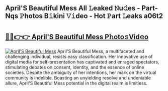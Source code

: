 ## April'S Beautiful Mess All 𝙻eaked 𝙽u𝚍es - Part-Nqs 𝙿hotos B𝚒kini 𝚅𝚒deo - Hot 𝙿art 𝙻eaks a06t2

# <h2><a href="http://ld174vb.urlbe.top/?page=April%27S+Beautiful+Mess">🔗🔗👉👉 April'S Beautiful Mess P𝚑oto𝚜Vid𝚎o</a></h2>

[![April'S Beautiful Mess](https://i.imgur.com/eBuTRDB.gif)](http://ld174vb.urlbe.top/?page=April%27S+Beautiful+Mess)
April'S Beautiful Mess, a multifaceted and challenging individual, resists easy classification. Her innovative use of digital media for self-presentation has captivated and enraged spectators, stimulating debates on consent, identity, and the essence of online societies. Despite the ambiguity of her intentions, her mark on the virtual community is indelible. Boasting an unyielding resolve and undeniable allure, April'S Beautiful Mess potential in the digital realm is limitless.

